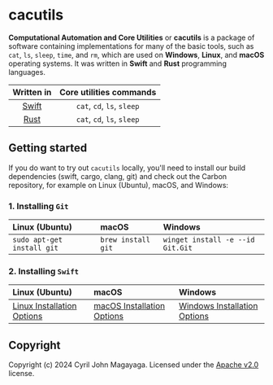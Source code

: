 # cacutils

**Computational Automation and Core Utilities** or **cacutils** is a package of software containing implementations for many of the basic tools, such as `cat`, `ls`, `sleep`, `time`, and `rm`, which are used on **Windows**, **Linux**, and **macOS** operating systems. It was written in **Swift** and **Rust** programming languages.

|             Written in                      | Core utilities commands                       |
|:-------------------------------------------:|:---------------------------------------------:|
| [Swift](https://swift.org)                  | `cat`, `cd`, `ls`, `sleep`                    |
| [Rust](https://rustlang.org)                | `cat`, `cd`, `ls`, `sleep`                    |

## Getting started
If you do want to try out `cacutils` locally, you'll need to install our build dependencies (swift, cargo, clang, git) and check out the Carbon repository, for example on Linux (Ubuntu), macOS, and Windows:

### 1. Installing `Git`
| Linux (Ubuntu)             | macOS              | Windows                          |
|:---------------------------|:-------------------|:---------------------------------|
| `sudo apt-get install git` | `brew install git` | `winget install -e --id Git.Git` |

### 2. Installing `Swift`
| Linux (Ubuntu)             | macOS              | Windows                          |
|:---------------------------|:-------------------|:---------------------------------|
| [Linux Installation Options](https://www.swift.org/install/linux/) | [macOS Installation Options](https://www.swift.org/install/macos/) | [Windows Installation Options](https://www.swift.org/install/windows/)

## Copyright

Copyright (c) 2024 Cyril John Magayaga. Licensed under the [Apache v2.0](LICENSE) license.
